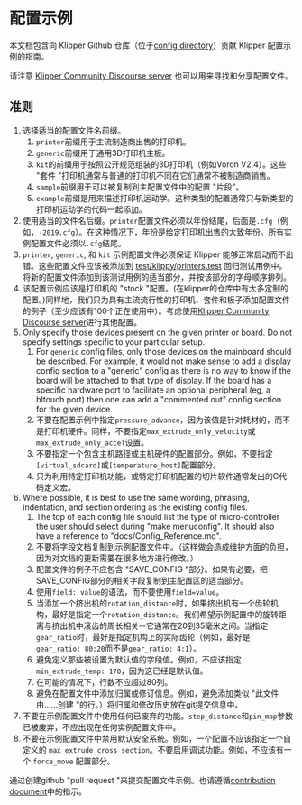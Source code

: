 # 配置示例

本文档包含向 Klipper Github 仓库（位于[config directory](../config/)）贡献 Klipper 配置示例的指南。

请注意 [Klipper Community Discourse server](https://community.klipper3d.org) 也可以用来寻找和分享配置文件。

## 准则

1. 选择适当的配置文件名前缀。
   1. `printer`前缀用于主流制造商出售的打印机。
   1. `generic`前缀用于通用3D打印机主板。
   1. `kit`的前缀用于按照公开规范组装的3D打印机（例如Voron V2.4）。这些 "套件 "打印机通常与普通的打印机不同在它们通常不被制造商销售。
   1. `sample`前缀用于可以被复制到主配置文件中的配置 "片段"。
   1. `example`前缀是用来描述打印机运动学。这种类型的配置通常只与新类型的打印机运动学的代码一起添加。
1. 使用适当的文件名后缀。`printer`配置文件必须以年份结尾，后面是`.cfg`（例如，`-2019.cfg`）。在这种情况下，年份是给定打印机出售的大致年份。所有实例配置文件必须以`.cfg`结尾。
1. `printer`, `generic`, 和 `kit` 示例配置文件必须保证 Klipper 能够正常启动而不出错。这些配置文件应该被添加到 [test/klippy/printers.test](../test/klippy/printers.test) 回归测试用例中。将新的配置文件添加到该测试用例的适当部分，并按该部分的字母顺序排列。
1. 该配置示例应该是打印机的 "stock "配置。(在klipper的仓库中有太多定制的配置。)同样地，我们只为具有主流流行性的打印机、套件和板子添加配置文件的例子（至少应该有100个正在使用中）。考虑使用[Klipper Community Discourse server](https://community.klipper3d.org)进行其他配置。
1. Only specify those devices present on the given printer or board. Do not specify settings specific to your particular setup.
   1. For `generic` config files, only those devices on the mainboard should be described. For example, it would not make sense to add a display config section to a "generic" config as there is no way to know if the board will be attached to that type of display. If the board has a specific hardware port to facilitate an optional peripheral (eg, a bltouch port) then one can add a "commented out" config section for the given device.
   1. 不要在配置示例中指定`pressure_advance`，因为该值是针对耗材的，而不是打印机硬件。同样，不要指定`max_extrude_only_velocity`或`max_extrude_only_accel`设置。
   1. 不要指定一个包含主机路径或主机硬件的配置部分。例如，不要指定`[virtual_sdcard]`或`[temperature_host]`配置部分。
   1. 只为利用特定打印机功能，或特定打印机配置的切片软件通常发出的G代码定义宏。
1. Where possible, it is best to use the same wording, phrasing, indentation, and section ordering as the existing config files.
   1. The top of each config file should list the type of micro-controller the user should select during "make menuconfig". It should also have a reference to "docs/Config_Reference.md".
   1. 不要将字段文档复制到示例配置文件中。（这样做会造成维护方面的负担，因为对文档的更新需要在很多地方进行修改。）
   1. 配置文件的例子不应包含 "SAVE_CONFIG "部分。如果有必要，把SAVE_CONFIG部分的相关字段复制到主配置区的适当部分。
   1. 使用`field: value`的语法，而不要使用`field=value`。
   1. 当添加一个挤出机的`rotation_distance`时，如果挤出机有一个齿轮机构，最好是指定一个`rotation_distance`。我们希望示例配置中的旋转距离与挤出机中滚齿的周长相关--它通常在20到35毫米之间。当指定`gear_ratio`时，最好是指定机构上的实际齿轮（例如，最好是`gear_ratio: 80:20`而不是`gear_ratio: 4:1`）。
   1. 避免定义那些被设置为默认值的字段值。例如，不应该指定`min_extrude_temp: 170`，因为这已经是默认值。
   1. 在可能的情况下，行数不应超过80列。
   1. 避免在配置文件中添加归属或修订信息。例如，避免添加类似 "此文件由......创建 "的行。）将归属和修改历史放在git提交信息中。
1. 不要在示例配置文件中使用任何已废弃的功能。`step_distance`和`pin_map`参数已被废弃，不应出现在任何实例配置文件中。
1. 不要在示例配置文件中禁用默认安全系统。例如，一个配置不应该指定一个自定义的 `max_extrude_cross_section`。不要启用调试功能。例如，不应该有一个 `force_move` 配置部分。

通过创建github "pull request "来提交配置文件示例。也请遵循[contribution document](CONTRIBUTING.md)中的指示。
